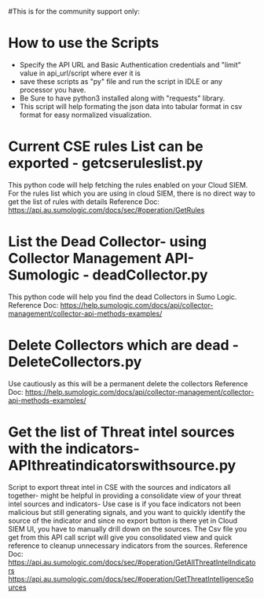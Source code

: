 #This is for the community support only: 

# How to use the Scripts
- Specify the API URL and Basic Authentication credentials and "limit" value in api_url/script where ever it is
- save these scripts as "py" file and run the script in IDLE or any processor you have.
- Be Sure to have python3 installed along with "requests" library. 
- This script will help formating the json data into tabular format in csv format for easy normalized visualization.

# Current CSE rules List can be exported - getcseruleslist.py
This python code will help fetching the rules enabled on your Cloud SIEM. For the rules list which you are using in cloud SIEM, there is no direct way to get the list of rules with details
Reference Doc: https://api.au.sumologic.com/docs/sec/#operation/GetRules

# List the Dead Collector- using Collector Management API- Sumologic - deadCollector.py
This python code will help you find the dead Collectors in Sumo Logic.
Reference Doc: https://help.sumologic.com/docs/api/collector-management/collector-api-methods-examples/

# Delete Collectors which are dead - DeleteCollectors.py
Use cautiously as this will be a permanent delete the collectors
Reference Doc: https://help.sumologic.com/docs/api/collector-management/collector-api-methods-examples/

# Get the list of Threat intel sources with the indicators- APIthreatindicatorswithsource.py
Script to export threat intel in CSE with the sources and indicators all together- might be helpful in providing a consolidate view of your threat intel sources and indicators- Use case is if you face indicators not been malicious but still generating signals, and you want to quickly identify the source of the indicator and since no export button is there yet in Cloud SIEM UI, you have to manually drill down on the sources. The Csv file you get from this API call script will give you consolidated view and quick reference to cleanup unnecessary indicators from the sources.
Reference Doc: https://api.au.sumologic.com/docs/sec/#operation/GetAllThreatIntelIndicators
               https://api.au.sumologic.com/docs/sec/#operation/GetThreatIntelligenceSources

